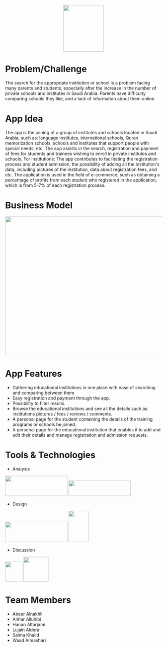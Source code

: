 <p align="center"><img src="https://user-images.githubusercontent.com/85819577/191264787-dcaa4d25-6cf2-483e-a2b1-d00d07de3b68.png" width="130" height="150"/></p>

# Problem/Challenge
The search for the appropriate institution or school is a problem facing many parents and students, especially after the increase in the number of private schools and institutes in Saudi Arabia. Parents have difficulty comparing schools they like, and a lack of information about them online.

# App Idea
The app is the joining of a group of institutes and schools located in Saudi Arabia, such as: language institutes, international schools,  Quran memorization schools, schools and institutes that support people with special needs, etc. The app assists in the search, registration and payment of fees for students and trainees wishing to enroll in private institutes and schools.
For institutions:
The app contributes to facilitating the registration process and student admission, the possibility of adding all the institution's data, including pictures of the institution, data about registration fees, and etc.
The application is used in the field of e-commerce, such as obtaining a percentage of profits from each student who registered in the application, which is from 5-7% of each registration process.

# Business Model
<p align="center"><img src="https://user-images.githubusercontent.com/85819577/191285296-d17f97fa-74e6-4613-bcaf-82c7998f5c34.png" width="800" height="450"/></p>

# App Features
- Gathering educational institutions in one place with ease of searching and comparing between them.
- Easy registration and payment through the app.
- Possibility to filter results.
- Browse the educational institutions and see all the details such as: institutions pictures / fees / reviews / comments.
- A personal page for the student containing the details of the training programs or schools he joined.
- A personal page for the educational institution that enables it to add and edit their details and manage registration and admission requests.

# Tools & Technologies
- Analysis
<img src="https://user-images.githubusercontent.com/85819577/191288712-1000e508-a83e-4153-a5bd-33595bed4c16.jpg" width="200" height="65"/>
<img src="https://user-images.githubusercontent.com/85819577/191288719-6e9b1c30-1ac7-4c93-b240-d73ebabe08f8.png" width="200" height="50"/>

- Design
<img src="https://user-images.githubusercontent.com/85819577/191289314-2e65e890-4fbd-43e7-9279-484530b5c9d0.png" width="200" height="65"/>
<img src="https://user-images.githubusercontent.com/85819577/191289321-41765aee-be2e-45a8-9bf4-48c1d4e278d1.png" width="65" height="100"/>

- Discussion
<img src="https://user-images.githubusercontent.com/85819577/191289764-1a29eb33-d5bc-41fd-a35f-a7917ad97226.png" width="55" height="65"/>
<img src="https://user-images.githubusercontent.com/85819577/191289789-4d0580f6-6cdd-4d6c-bf23-6923579767d5.png" width="80" height="80"/>


# Team Members
- Abeer Alnakhli
- Anhar Alluhibi
- Hanan Altarjami
- Lujain Aldera
- Salma Khalid
- Waad Almashari
